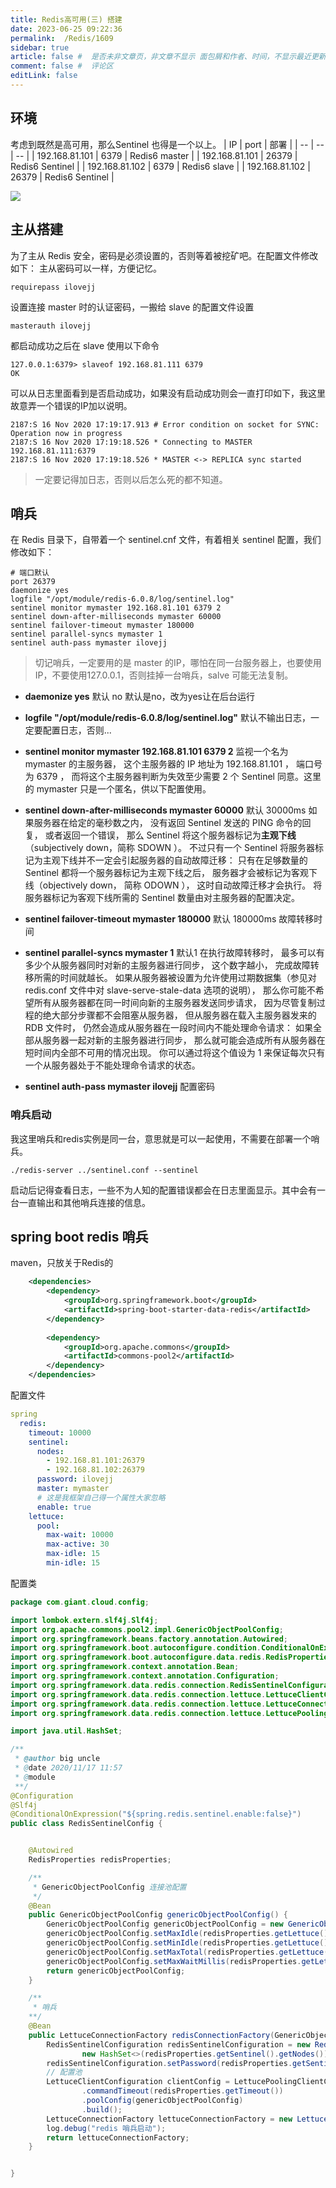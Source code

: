 ```yaml
---
title: Redis高可用(三) 搭建
date: 2023-06-25 09:22:36
permalink:  /Redis/1609
sidebar: true
article: false #  是否未非文章页，非文章不显示 面包屑和作者、时间，不显示最近更新栏，不会参与到最近更新文章的数据计算中
comment: false #  评论区
editLink: false
---
```




## 环境
考虑到既然是高可用，那么Sentinel 也得是一个以上。
| IP | port | 部署 |
| -- | -- | -- |
| 192.168.81.101 | 6379 | Redis6 master |
| 192.168.81.101 | 26379 | Redis6 Sentinel |
| 192.168.81.102 | 6379 | Redis6 slave  |
| 192.168.81.102 | 26379 | Redis6 Sentinel |


![](/assets/img/redis/1609/img.png)

## 主从搭建
为了主从 Redis 安全，密码是必须设置的，否则等着被挖矿吧。在配置文件修改如下：
主从密码可以一样，方便记忆。
```
requirepass ilovejj
```
设置连接 master 时的认证密码，一搬给 slave 的配置文件设置
```
masterauth ilovejj
```
都启动成功之后在 slave 使用以下命令
```
127.0.0.1:6379> slaveof 192.168.81.111 6379
OK
```
可以从日志里面看到是否启动成功，如果没有启动成功则会一直打印如下，我这里故意弄一个错误的IP加以说明。
```
2187:S 16 Nov 2020 17:19:17.913 # Error condition on socket for SYNC: Operation now in progress
2187:S 16 Nov 2020 17:19:18.526 * Connecting to MASTER 192.168.81.111:6379
2187:S 16 Nov 2020 17:19:18.526 * MASTER <-> REPLICA sync started
```
> 一定要记得加日志，否则以后怎么死的都不知道。

## 哨兵
在 Redis 目录下，自带着一个 sentinel.cnf 文件，有着相关 sentinel 配置，我们修改如下：
```shell
# 端口默认
port 26379
daemonize yes
logfile "/opt/module/redis-6.0.8/log/sentinel.log"
sentinel monitor mymaster 192.168.81.101 6379 2
sentinel down-after-milliseconds mymaster 60000
sentinel failover-timeout mymaster 180000
sentinel parallel-syncs mymaster 1
sentinel auth-pass mymaster ilovejj
```

> 切记哨兵，一定要用的是 master 的IP，哪怕在同一台服务器上，也要使用 IP，不要使用127.0.0.1，否则挂掉一台哨兵，salve 可能无法复制。

* **daemonize yes** 默认 no
  默认是no，改为yes让在后台运行

* **logfile "/opt/module/redis-6.0.8/log/sentinel.log"**
  默认不输出日志，一定要配置日志，否则...

* **sentinel monitor mymaster 192.168.81.101 6379 2**
  监视一个名为 mymaster 的主服务器， 这个主服务器的 IP 地址为 192.168.81.101 ， 端口号为 6379 ， 而将这个主服务器判断为失效至少需要 2 个 Sentinel 同意。这里的 mymaster 只是一个匿名，供以下配置使用。

* **sentinel down-after-milliseconds mymaster 60000** 默认 30000ms
  如果服务器在给定的毫秒数之内， 没有返回 Sentinel 发送的 PING 命令的回复， 或者返回一个错误， 那么 Sentinel 将这个服务器标记为**主观下线**（subjectively down，简称 SDOWN ）。
  不过只有一个 Sentinel 将服务器标记为主观下线并不一定会引起服务器的自动故障迁移： 只有在足够数量的 Sentinel 都将一个服务器标记为主观下线之后， 服务器才会被标记为客观下线（objectively down， 简称 ODOWN ）， 这时自动故障迁移才会执行。
  将服务器标记为客观下线所需的 Sentinel 数量由对主服务器的配置决定。

* **sentinel failover-timeout mymaster 180000** 默认 180000ms
  故障转移时间

* **sentinel parallel-syncs mymaster 1**  默认1
  在执行故障转移时， 最多可以有多少个从服务器同时对新的主服务器进行同步， 这个数字越小， 完成故障转移所需的时间就越长。
  如果从服务器被设置为允许使用过期数据集（参见对 redis.conf 文件中对 slave-serve-stale-data 选项的说明）， 那么你可能不希望所有从服务器都在同一时间向新的主服务器发送同步请求， 因为尽管复制过程的绝大部分步骤都不会阻塞从服务器， 但从服务器在载入主服务器发来的 RDB 文件时， 仍然会造成从服务器在一段时间内不能处理命令请求： 如果全部从服务器一起对新的主服务器进行同步， 那么就可能会造成所有从服务器在短时间内全部不可用的情况出现。
  你可以通过将这个值设为 1 来保证每次只有一个从服务器处于不能处理命令请求的状态。

* **sentinel auth-pass mymaster ilovejj**
  配置密码


### 哨兵启动
我这里哨兵和redis实例是同一台，意思就是可以一起使用，不需要在部署一个哨兵。
```shell
./redis-server ../sentinel.conf --sentinel
```
启动后记得查看日志，一些不为人知的配置错误都会在日志里面显示。其中会有一台一直输出和其他哨兵连接的信息。

## spring boot redis 哨兵
maven，只放关于Redis的
```xml
    <dependencies>
        <dependency>
            <groupId>org.springframework.boot</groupId>
            <artifactId>spring-boot-starter-data-redis</artifactId>
        </dependency>
        
        <dependency>
            <groupId>org.apache.commons</groupId>
            <artifactId>commons-pool2</artifactId>
        </dependency>
    </dependencies>
```
配置文件
```yaml
spring
  redis:
    timeout: 10000
    sentinel:
      nodes:
        - 192.168.81.101:26379
        - 192.168.81.102:26379
      password: ilovejj
      master: mymaster
      # 这是我框架自己得一个属性大家忽略
      enable: true
    lettuce:
      pool:
        max-wait: 10000
        max-active: 30
        max-idle: 15
        min-idle: 15
```
配置类
```java
package com.giant.cloud.config;

import lombok.extern.slf4j.Slf4j;
import org.apache.commons.pool2.impl.GenericObjectPoolConfig;
import org.springframework.beans.factory.annotation.Autowired;
import org.springframework.boot.autoconfigure.condition.ConditionalOnExpression;
import org.springframework.boot.autoconfigure.data.redis.RedisProperties;
import org.springframework.context.annotation.Bean;
import org.springframework.context.annotation.Configuration;
import org.springframework.data.redis.connection.RedisSentinelConfiguration;
import org.springframework.data.redis.connection.lettuce.LettuceClientConfiguration;
import org.springframework.data.redis.connection.lettuce.LettuceConnectionFactory;
import org.springframework.data.redis.connection.lettuce.LettucePoolingClientConfiguration;

import java.util.HashSet;

/**
 * @author big uncle
 * @date 2020/11/17 11:57
 * @module
 **/
@Configuration
@Slf4j
@ConditionalOnExpression("${spring.redis.sentinel.enable:false}")
public class RedisSentinelConfig {


    @Autowired
    RedisProperties redisProperties;

    /**
     * GenericObjectPoolConfig 连接池配置
     */
    @Bean
    public GenericObjectPoolConfig genericObjectPoolConfig() {
        GenericObjectPoolConfig genericObjectPoolConfig = new GenericObjectPoolConfig();
        genericObjectPoolConfig.setMaxIdle(redisProperties.getLettuce().getPool().getMaxIdle());
        genericObjectPoolConfig.setMinIdle(redisProperties.getLettuce().getPool().getMinIdle());
        genericObjectPoolConfig.setMaxTotal(redisProperties.getLettuce().getPool().getMaxActive());
        genericObjectPoolConfig.setMaxWaitMillis(redisProperties.getLettuce().getPool().getMaxWait().toMillis());
        return genericObjectPoolConfig;
    }

    /**
     * 哨兵
    **/
    @Bean
    public LettuceConnectionFactory redisConnectionFactory(GenericObjectPoolConfig genericObjectPoolConfig) {
        RedisSentinelConfiguration redisSentinelConfiguration = new RedisSentinelConfiguration(redisProperties.getSentinel().getMaster(),
                new HashSet<>(redisProperties.getSentinel().getNodes()));
        redisSentinelConfiguration.setPassword(redisProperties.getSentinel().getPassword());
        // 配置池
        LettuceClientConfiguration clientConfig = LettucePoolingClientConfiguration.builder()
                .commandTimeout(redisProperties.getTimeout())
                .poolConfig(genericObjectPoolConfig)
                .build();
        LettuceConnectionFactory lettuceConnectionFactory = new LettuceConnectionFactory(redisSentinelConfiguration,clientConfig);
        log.debug("redis 哨兵启动");
        return lettuceConnectionFactory;
    }


}

```
